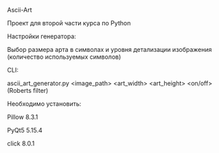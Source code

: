 Ascii-Art

Проект для второй части курса по Python

Настройки генератора:

Выбор размера арта в символах и уровня детализации изображения (количество используемых символов)

CLI:

ascii_art_generator.py <image_path> <art_width> <art_height> <on/off>(Roberts filter)

Необходимо установить:

Pillow 8.3.1

PyQt5 5.15.4

click 8.0.1
